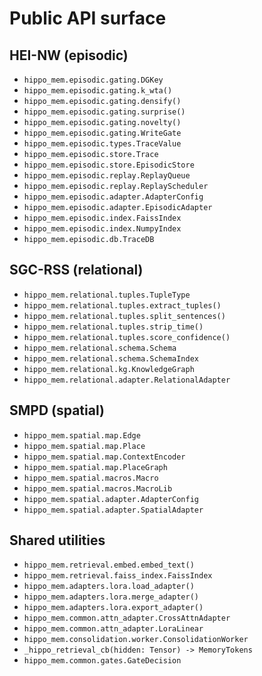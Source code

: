 # Public API surface

## HEI-NW (episodic)
- `hippo_mem.episodic.gating.DGKey`
- `hippo_mem.episodic.gating.k_wta()`
- `hippo_mem.episodic.gating.densify()`
- `hippo_mem.episodic.gating.surprise()`
- `hippo_mem.episodic.gating.novelty()`
- `hippo_mem.episodic.gating.WriteGate`
- `hippo_mem.episodic.types.TraceValue`
- `hippo_mem.episodic.store.Trace`
- `hippo_mem.episodic.store.EpisodicStore`
- `hippo_mem.episodic.replay.ReplayQueue`
- `hippo_mem.episodic.replay.ReplayScheduler`
- `hippo_mem.episodic.adapter.AdapterConfig`
- `hippo_mem.episodic.adapter.EpisodicAdapter`
- `hippo_mem.episodic.index.FaissIndex`
- `hippo_mem.episodic.index.NumpyIndex`
- `hippo_mem.episodic.db.TraceDB`

## SGC-RSS (relational)
- `hippo_mem.relational.tuples.TupleType`
- `hippo_mem.relational.tuples.extract_tuples()`
- `hippo_mem.relational.tuples.split_sentences()`
- `hippo_mem.relational.tuples.strip_time()`
- `hippo_mem.relational.tuples.score_confidence()`
- `hippo_mem.relational.schema.Schema`
- `hippo_mem.relational.schema.SchemaIndex`
- `hippo_mem.relational.kg.KnowledgeGraph`
- `hippo_mem.relational.adapter.RelationalAdapter`

## SMPD (spatial)
- `hippo_mem.spatial.map.Edge`
- `hippo_mem.spatial.map.Place`
- `hippo_mem.spatial.map.ContextEncoder`
- `hippo_mem.spatial.map.PlaceGraph`
- `hippo_mem.spatial.macros.Macro`
- `hippo_mem.spatial.macros.MacroLib`
- `hippo_mem.spatial.adapter.AdapterConfig`
- `hippo_mem.spatial.adapter.SpatialAdapter`

## Shared utilities
- `hippo_mem.retrieval.embed.embed_text()`
- `hippo_mem.retrieval.faiss_index.FaissIndex`
- `hippo_mem.adapters.lora.load_adapter()`
- `hippo_mem.adapters.lora.merge_adapter()`
- `hippo_mem.adapters.lora.export_adapter()`
- `hippo_mem.common.attn_adapter.CrossAttnAdapter`
- `hippo_mem.common.attn_adapter.LoraLinear`
- `hippo_mem.consolidation.worker.ConsolidationWorker`
- `_hippo_retrieval_cb(hidden: Tensor) -> MemoryTokens`
- `hippo_mem.common.gates.GateDecision`

